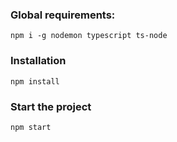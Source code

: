 ### Global requirements:
`npm i -g nodemon typescript ts-node`

### Installation
`npm install`

### Start the project
`npm start`